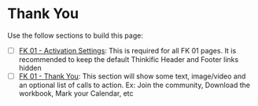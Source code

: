 # Thank You

Use the follow sections to build this page:

* [ ] [FK 01 - Activation Settings](../sections/fk-01-activation-and-settings.md): This is required for all FK 01 pages. It is recommended to keep the default Thinkific Header and Footer links hidden
* [ ] [FK 01 - Thank You](../sections/fk-01-thank-you.md): This section will show some text, image/video and an optional list of calls to action. Ex: Join the community, Download the workbook, Mark your Calendar, etc
